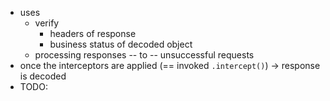 * uses
  * verify
    * headers of response
    * business status of decoded object
  * processing responses -- to -- unsuccessful requests
* once the interceptors are applied (== invoked `.intercept()`) -> response is decoded
* TODO: